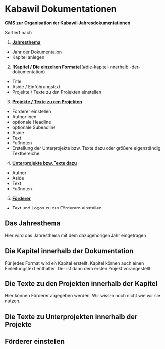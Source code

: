 # Kabawil Dokumentationen

**CMS zur Organisation der Kabawil Jahresdokumentationen**

Sortiert nach

1. [**Jahresthema**](#das-jahresthema)
 - Jahr der Dokumentation
 - Kapitel anlegen
2. [**Kapitel / Die einzelnen Formate**](#die-kapitel-innerhalb -der-dokumentation)
 - Title
 - Aside / Einführungstext
 - Projekte / Texte zu den Projekten einstellen
3. [**Projekte / Texte zu den Projekten**](#die-texte-zu-den-projekten-innerhalb-der-kapitel)
 - Förderer einstellen
 - Author:inen
 - optionale Headline
 - optionale Subeadline
 - Aside 
 - Text
 - Fußnoten
 - Erstellung der Unterprojekte bzw. Texte dazu oder größere eigenständig Textbereiche
4. [**Unterprojekte bzw. Texte dazu**](#die-texte-zu-unterprojekten-innerhalb-der-projekte)
 - Author
 - Aside
 - Text
 - Fußnoten
5. [**Förderer**](#forderer-einstellen)
 - Text und Logos zu den Förderern einstellen
 
## Das Jahresthema

Hier wird das Jahresthema mit dem dazugehörigen Jahr eingetragen

## Die Kapitel innerhalb der Dokumentation

Für jedes Format wird ein Kapitel erstellt. Kapitel können auch einen Einleitungstext enthalten. Der ist dann dem ersten Projekt vorangestellt.

## Die Texte zu den Projekten innerhalb der Kapitel

Hier können Förderer angegeben werden. Wir wissen noch nicht wie wir sie nutzen.

## Die Texte zu Unterprojekten innerhalb der Projekte

## Förderer einstellen
 
